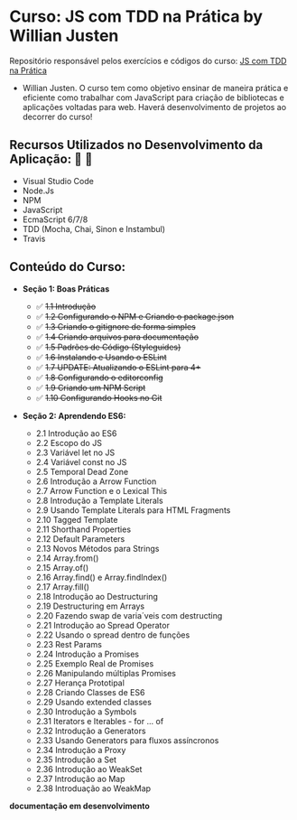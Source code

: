 # Curso: JS com TDD na Prática by Willian Justen

Repositório responsável pelos exercícios e códigos do curso: [JS com TDD na Prática](https://www.udemy.com/js-com-tdd-na-pratica) 
- Willian Justen.
O curso tem como objetivo ensinar de maneira prática e eficiente como trabalhar com JavaScript para criação de bibliotecas e aplicações
voltadas para web.
Haverá desenvolvimento de projetos ao decorrer do curso!

## Recursos Utilizados no Desenvolvimento da Aplicação: :rocket: :rocket:

- Visual Studio Code
- Node.Js
- NPM
- JavaScript
- EcmaScript 6/7/8
- TDD (Mocha, Chai, Sinon e Instambul)
- Travis

## Conteúdo do Curso:

- **Seção 1: Boas Práticas**
  - :white_check_mark: ~~1.1 Introdução~~
  - :white_check_mark: ~~1.2 Configurando o NPM e Criando o package.json~~
  - :white_check_mark: ~~1.3 Criando o gitignore de forma simples~~
  - :white_check_mark: ~~1.4 Criando arquivos para documentação~~
  - :white_check_mark: ~~1.5 Padrões de Código (Styleguides)~~
  - :white_check_mark: ~~1.6 Instalando e Usando o ESLint~~
  - :white_check_mark: ~~1.7 UPDATE: Atualizando o ESLint para 4+~~
  - :white_check_mark: ~~1.8 Configurando o editorconfig~~
  - :white_check_mark: ~~1.9 Criando um NPM Script~~
  - :white_check_mark: ~~1.10 Configurando Hooks no Git~~
  
- **Seção 2: Aprendendo ES6:**
  - 2.1 Introdução ao ES6
  - 2.2 Escopo do JS
  - 2.3 Variável let no JS
  - 2.4 Variável const no JS
  - 2.5 Temporal Dead Zone
  - 2.6 Introdução a Arrow Function
  - 2.7 Arrow Function e o Lexical This
  - 2.8 Introdução a Template Literals
  - 2.9 Usando Template Literals para HTML Fragments
  - 2.10 Tagged Template
  - 2.11 Shorthand Properties
  - 2.12 Default Parameters
  - 2.13 Novos Métodos para Strings
  - 2.14 Array.from()
  - 2.15 Array.of()
  - 2.16 Array.find() e Array.findIndex()
  - 2.17 Array.fill()
  - 2.18 Introdução ao Destructuring
  - 2.19 Destructuring em Arrays
  - 2.20 Fazendo swap de varia´veis com destructing
  - 2.21 Introdução ao Spread Operator
  - 2.22 Usando o spread dentro de funções
  - 2.23 Rest Params
  - 2.24 Introdução a Promises
  - 2.25 Exemplo Real de Promises
  - 2.26 Manipulando múltiplas Promises
  - 2.27 Herança Prototipal
  - 2.28 Criando Classes de ES6
  - 2.29 Usando extended classes
  - 2.30 Introdução a Symbols
  - 2.31 Iterators e Iterables - for ... of
  - 2.32 Introdução a Generators
  - 2.33 Usando Generators para fluxos assíncronos
  - 2.34 Introdução a Proxy
  - 2.35 Introdução a Set
  - 2.36 Introdução ao WeakSet
  - 2.37 Introdução ao Map
  - 2.38 Introduação ao WeakMap
  


**documentação em desenvolvimento**
